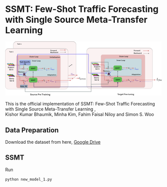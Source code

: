 # SSMT: Few-Shot Traffic Forecasting with Single Source Meta-Transfer Learning

![SSMT](figure/ssmt.png "Model Architecture")

This is the official implementation of SSMT: Few-Shot Traffic Forecasting with Single Source Meta-Transfer Learning , \
Kishor Kumar Bhaumik, Minha Kim, Fahim Faisal Niloy and Simon S. Woo


## Data Preparation
Download the dataset from here, [Google Drive](https://drive.google.com/file/d/16xbiRvh5jJx2A4Swv9dEMEz_Y0AEoQTM/view)

## SSMT 
Run 
```
python new_model_1.py
```
